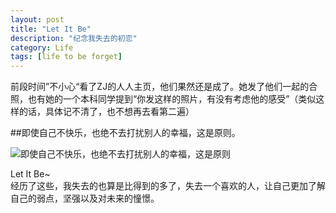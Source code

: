 ```yaml
---
layout: post
title: "Let It Be"
description: "纪念我失去的初恋"
category: Life
tags: [life to be forget]
---
```


前段时间”不小心“看了ZJ的人人主页，他们果然还是成了。她发了他们一起的合照，也有她的一个本科同学提到“你发这样的照片，有没有考虑他的感受”（类似这样的话，具体记不清了，也不想再去看第二遍）      

##即使自己不快乐，也绝不去打扰别人的幸福，这是原则。


![即使自己不快乐，也绝不去打扰别人的幸福，这是原则](http://image2081-c.poco.cn/mypoco/myphoto/20130428/03/4569923420130428032228086.png)        


Let It Be~     
经历了这些，我失去的也算是比得到的多了，失去一个喜欢的人，让自己更加了解自己的弱点，坚强以及对未来的憧憬。   
